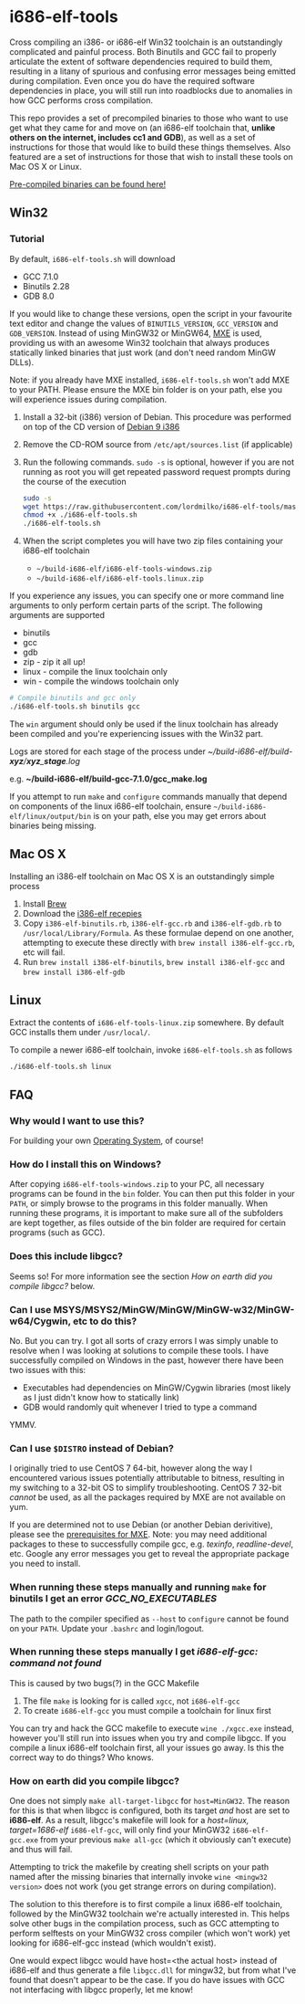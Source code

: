 # i686-elf-tools
Cross compiling an i386- or i686-elf Win32 toolchain is an outstandingly complicated and painful process. Both Binutils and GCC fail to properly articulate the extent of software dependencies required to build them, resulting in a litany of spurious and confusing error messages being emitted during compilation. Even once you do have the required software dependencies in place, you will still run into roadblocks due to anomalies in how GCC performs cross compilation.

This repo provides a set of precompiled binaries to those who want to use get what they came for and move on (an i686-elf toolchain that, **unlike others on the internet, includes cc1 and GDB**), as well as a set of instructions for those that would like to build these things themselves. Also featured are a set of instructions for those that wish to install these tools on Mac OS X or Linux.

[Pre-compiled binaries can be found here!](https://github.com/lordmilko/i686-elf-tools/releases)

## Win32
### Tutorial

By default, `i686-elf-tools.sh` will download

  * GCC 7.1.0
  * Binutils 2.28
  * GDB 8.0

If you would like to change these versions, open the script in your favourite text editor and change the values of `BINUTILS_VERSION`, `GCC_VERSION` and `GDB_VERSION`. Instead of using MinGW32 or MinGW64, [MXE](http://mxe.cc) is used, providing us with an awesome Win32 toolchain that always produces statically linked binaries that just work (and don't need random MinGW DLLs).

Note: if you already have MXE installed, `i686-elf-tools.sh` won't add MXE to your PATH. Please ensure the MXE bin folder is on your path, else you will experience issues during compilation.

1. Install a 32-bit (i386) version of Debian. This procedure was performed on top of the CD version of [Debian 9 i386](https://cdimage.debian.org/debian-cd/current/i386/iso-cd/debian-9.0.0-i386-xfce-CD-1.iso)

2. Remove the CD-ROM source from `/etc/apt/sources.list` (if applicable)

3. Run the following commands. `sudo -s` is optional, however if you are not running as root you will get repeated password request prompts during the course of the execution

    ```sh
    sudo -s
    wget https://raw.githubusercontent.com/lordmilko/i686-elf-tools/master/i686-elf-tools.sh
    chmod +x ./i686-elf-tools.sh
    ./i686-elf-tools.sh
    ```

4. When the script completes you will have two zip files containing your i686-elf toolchain

    * `~/build-i686-elf/i686-elf-tools-windows.zip`
    * `~/build-i686-elf/i686-elf-tools.linux.zip`

If you experience any issues, you can specify one or more command line arguments to only perform certain parts of the script. The following arguments are supported

* binutils
* gcc
* gdb
* zip - zip it all up!
* linux - compile the linux toolchain only
* win - compile the windows toolchain only

```sh
# Compile binutils and gcc only
./i686-elf-tools.sh binutils gcc
```

The `win` argument should only be used if the linux toolchain has already been compiled and you're experiencing issues with the Win32 part.

Logs are stored for each stage of the process under *~/build-i686-elf/build-**xyz**/**xyz**_**stage**.log*

e.g. **~/build-i686-elf/build-gcc-7.1.0/gcc_make.log**

If you attempt to run `make` and `configure` commands manually that depend on components of the linux i686-elf toolchain, ensure `~/build-i686-elf/linux/output/bin` is on your path, else you may get errors about binaries being missing.

## Mac OS X

Installing an i386-elf toolchain on Mac OS X is an outstandingly simple process

1. Install [Brew](http://brew.sh/)
2. Download the [i386-elf recepies](https://github.com/altkatz/homebrew-gcc_cross_compilers)
3. Copy `i386-elf-binutils.rb`, `i386-elf-gcc.rb` and `i386-elf-gdb.rb` to `/usr/local/Library/Formula`. As these formulae depend on one another, attempting to execute these directly with `brew install i386-elf-gcc.rb`, etc will fail.
4. Run `brew install i386-elf-binutils`, `brew install i386-elf-gcc` and `brew install i386-elf-gdb`

## Linux

Extract the contents of `i686-elf-tools-linux.zip` somewhere. By default GCC installs them under `/usr/local/`.

To compile a newer i686-elf toolchain, invoke `i686-elf-tools.sh` as follows

```sh
./i686-elf-tools.sh linux
```

## FAQ

### Why would I want to use this?
For building your own [Operating System](http://wiki.osdev.org/Bare_Bones), of course!

### How do I install this on Windows?
After copying `i686-elf-tools-windows.zip` to your PC, all necessary programs can be found in the `bin` folder. You can then put this folder in your `PATH`, or simply browse to the programs in this folder manually. When running these programs, it is important to make sure all of the subfolders are kept together, as files outside of the bin folder are required for certain programs (such as GCC).

### Does this include libgcc?
Seems so! For more information see the section *How on earth did you compile libgcc?* below.

### Can I use MSYS/MSYS2/MinGW/MinGW/MinGW-w32/MinGW-w64/Cygwin, etc to do this?
No. But you can try. I got all sorts of crazy errors I was simply unable to resolve when I was looking at solutions to compile these tools. I have successfully compiled on Windows in the past, however there have been two issues with this:
* Executables had dependencies on MinGW/Cygwin libraries (most likely as I just didn't know how to statically link)
* GDB would randomly quit whenever I tried to type a command

YMMV.

### Can I use `$DISTRO` instead of Debian?
I originally tried to use CentOS 7 64-bit, however along the way I encountered various issues potentially attributable to bitness, resulting in my switching to a 32-bit OS to simplify troubleshooting. CentOS 7 32-bit _cannot_ be used, as all the packages required by MXE are not available on yum.

If you are determined not to use Debian (or another Debian derivitive), please see the [prerequisites for MXE](http://mxe.cc/#requirements). Note: you may need additional packages to these to successfully compile gcc, e.g. _texinfo_, _readline-devel_, etc. Google any error messages you get to reveal the appropriate package you need to install.

### When running these steps manually and running `make` for binutils I get an error _GCC_NO_EXECUTABLES_
The path to the compiler specified as `--host` to `configure` cannot be found on your `PATH`. Update your `.bashrc` and login/logout.

### When running these steps manually I get _i686-elf-gcc: command not found_
This is caused by two bugs(?) in the GCC Makefile

1. The file `make` is looking for is called `xgcc`, not `i686-elf-gcc`
2. To create `i686-elf-gcc` you must compile a toolchain for linux first

You can try and hack the GCC makefile to execute `wine ./xgcc.exe` instead, however you'll still run into issues when you try and compile libgcc. If you compile a linux i686-elf toolchain first, all your issues go away. Is this the correct way to do things? Who knows.

### How on earth did you compile libgcc?

One does not simply `make all-target-libgcc` for `host=MinGW32`. The reason for this is that when libgcc is configured, both its target *and* host are set to **i686-elf**. As a result, libgcc's makefile will look for a *host=linux, target=1686-elf* `i686-elf-gcc`, will only find your MinGW32 `i686-elf-gcc.exe` from your previous `make all-gcc` (which it obviously can't execute) and thus will fail.

Attempting to trick the makefile by creating shell scripts on your path named after the missing binaries that internally invoke `wine <mingw32 version>` does not work (you get strange errors on during compilation).

The solution to this therefore is to first compile a linux i686-elf toolchain, followed by the MinGW32 toolchain we're actually interested in. This helps solve other bugs in the compilation process, such as GCC attempting to perform selftests on your MinGW32 cross compiler (which won't work) yet looking for i686-elf-gcc instead (which wouldn't exist).

One would expect libgcc would have host=&lt;the actual host&gt; instead of i686-elf and thus generate a file `libgcc.dll` for mingw32, but from what I've found that doesn't appear to be the case. If you do have issues with GCC not interfacing with libgcc properly, let me know!

